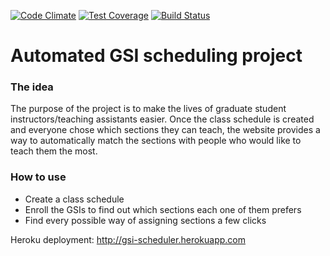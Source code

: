 [![Code Climate](https://codeclimate.com/github/lenazh/scheduler/badges/gpa.svg)](https://codeclimate.com/github/lenazh/scheduler)
[![Test Coverage](https://codeclimate.com/github/lenazh/scheduler/badges/coverage.svg)](https://codeclimate.com/github/lenazh/scheduler/coverage)
[![Build Status](https://travis-ci.org/lenazh/scheduler.svg?branch=courses)](https://travis-ci.org/lenazh/scheduler)


# Automated GSI scheduling project
### The idea

The purpose of the project is to make the lives of graduate student instructors/teaching assistants easier.
Once the class schedule is created and everyone chose which sections they can teach, the website provides a way to automatically match the sections with people who would like to teach them the most.

### How to use

  - Create a class schedule
  - Enroll the GSIs to find out which sections each one of them prefers
  - Find every possible way of assigning sections a few clicks

Heroku deployment: http://gsi-scheduler.herokuapp.com
